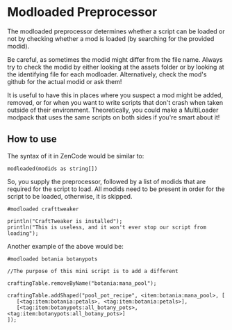 # Modloaded Preprocessor

The modloaded preprocessor determines whether a script can be loaded or not by checking whether a mod is loaded (by searching for the provided modid).

Be careful, as sometimes the modid might differ from the file name. Always try to check the modid by either looking at the assets folder or by looking at the
identifying file for each modloader. Alternatively, check the mod's github for the actual modid or ask them!

It is useful to have this in places where you suspect a mod might be added, removed, or for when you want to write scripts that don't crash when taken outside of 
their environment. Theoretically, you could make a MultiLoader modpack that uses the same scripts on both sides if you're smart about it!

## How to use

The syntax of it in ZenCode would be similar to:

```zenscript
modloaded(modids as string[])
```

So, you supply the preprocessor, followed by a list of modids that are required for the script to load.
All modids need to be present in order for the script to be loaded, otherwise, it is skipped.

```zenscript
#modloaded crafttweaker

println("CraftTweaker is installed");
println("This is useless, and it won't ever stop our script from loading");
```

Another example of the above would be:

```zenscript
#modloaded botania botanypots   

//The purpose of this mini script is to add a different

craftingTable.removeByName("botania:mana_pool");

craftingTable.addShaped("pool_pot_recipe", <item:botania:mana_pool>, [
   [<tag:item:botania:petals>, <tag:item:botania:petals>], 
   [<tag:item:botanypots:all_botany_pots>, <tag:item:botanypots:all_botany_pots>]
]);
```